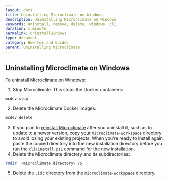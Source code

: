 ```yaml
---
layout: docs
title: Uninstalling Microclimate on Windows
description: Uninstalling Microclimate on Windows
keywords: uninstall, remove, delete, windows, cli
duration: 1 minute
permalink: uninstallwindows
type: document
category: How-tos and Guides
parent: Uninstalling Microclimate
---
```


## Uninstalling Microclimate on Windows

To uninstall Microclimate on Windows:

1. Stop Microclimate. This stops the Docker containers:
```bash
mcdev stop
```
2. Delete the Microclimate Docker images:
```bash
mcdev delete
```
3. If you plan to [reinstall Microclimate](installlocally) after you uninstall it, such as to update to a newer version, copy your `microclimate-workspace` directory to avoid losing your existing projects. When you're ready to install again, paste the copied directory into the new installation directory before you run the `cli\install.ps1` command for the new installation.
4. Delete the Microclimate directory and its subdirectories:
```bash
rmdir  <microclimate directory> /S
```
5. Delete the `.idc` directory from the `microclimate-workspace` directory.
